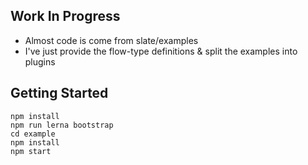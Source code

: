 ## Work In Progress

* Almost code is come from slate/examples
* I've just provide the flow-type definitions & split the examples into plugins

## Getting Started
```
npm install
npm run lerna bootstrap
cd example
npm install
npm start
```
